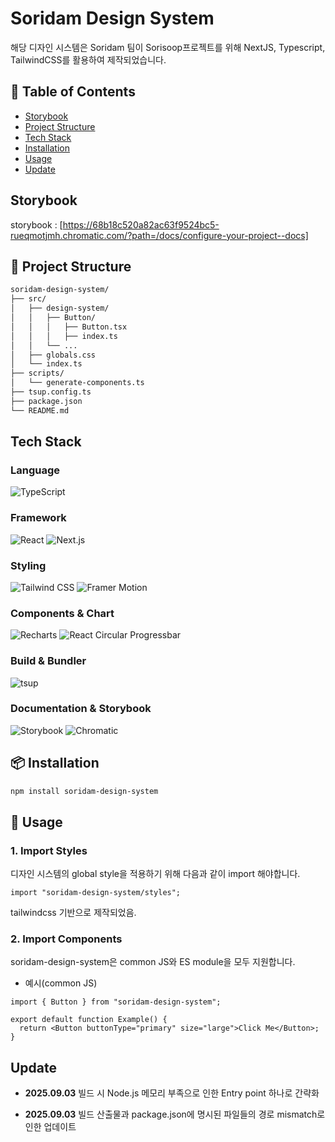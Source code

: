 # Soridam Design System
해당 디자인 시스템은 Soridam 팀이 Sorisoop프로젝트를 위해 NextJS, Typescript, TailwindCSS를 활용하여 제작되었습니다.

## 📖 Table of Contents
- [Storybook](#storybook)
- [Project Structure](#-project-structure)
- [Tech Stack](#tech-stack)
- [Installation](#-installation)
- [Usage](#-usage)
- [Update](#update)

## Storybook
storybook : [https://68b18c520a82ac63f9524bc5-rueqmotjmh.chromatic.com/?path=/docs/configure-your-project--docs]


## 📂 Project Structure

```bash
soridam-design-system/
├── src/
│   ├── design-system/
│   │   ├── Button/
│   │   │   ├── Button.tsx
│   │   │   ├── index.ts
│   │   └── ...
│   ├── globals.css
│   └── index.ts
├── scripts/
│   └── generate-components.ts
├── tsup.config.ts
├── package.json
└── README.md
```


## Tech Stack
### Language
![TypeScript](https://img.shields.io/badge/TypeScript-3178C6?style=for-the-badge&logo=typescript&logoColor=white)

### Framework
![React](https://img.shields.io/badge/React-61DAFB?style=for-the-badge&logo=react&logoColor=black)
![Next.js](https://img.shields.io/badge/Next.js-000000?style=for-the-badge&logo=next.js&logoColor=white)

### Styling
![Tailwind CSS](https://img.shields.io/badge/Tailwind_CSS-38B2AC?style=for-the-badge&logo=tailwind-css&logoColor=white)
![Framer Motion](https://img.shields.io/badge/Framer_Motion-0055FF?style=for-the-badge&logo=framer&logoColor=white)

### Components & Chart
![Recharts](https://img.shields.io/badge/Recharts-FF4F00?style=for-the-badge&logo=Recharts&logoColor=white)
![React Circular Progressbar](https://img.shields.io/badge/React_Circular_Progressbar-FF2C2C?style=for-the-badge)

### Build & Bundler
![tsup](https://img.shields.io/badge/tsup-000000?style=for-the-badge&logo=webpack&logoColor=white)

### Documentation & Storybook
![Storybook](https://img.shields.io/badge/Storybook-FF4785?style=for-the-badge&logo=storybook&logoColor=white)
![Chromatic](https://img.shields.io/badge/Chromatic-FF4785?style=for-the-badge&logo=chromatic&logoColor=white)


## 📦 Installation

```bash
npm install soridam-design-system
```


## 🚀 Usage
### 1. Import Styles
디자인 시스템의 global style을 적용하기 위해 다음과 같이 import 해야합니다.
```tsx
import "soridam-design-system/styles";
```
tailwindcss 기반으로 제작되었음.

### 2. Import Components
soridam-design-system은 common JS와 ES module을 모두 지원합니다.

- 예시(common JS)
```tsx
import { Button } from "soridam-design-system";

export default function Example() {
  return <Button buttonType="primary" size="large">Click Me</Button>;
}
```


## Update
- **2025.09.03**
빌드 시 Node.js 메모리 부족으로 인한 Entry point 하나로 간략화

- **2025.09.03**
빌드 산출물과 package.json에 명시된 파일들의 경로 mismatch로 인한 업데이트